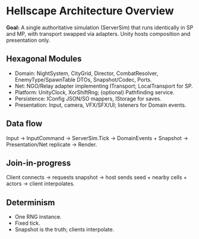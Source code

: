 # Hellscape Architecture Overview


**Goal:** A single authoritative simulation (ServerSim) that runs identically in SP and MP, with transport swapped via adapters. Unity hosts composition and presentation only.


## Hexagonal Modules
- Domain: NightSystem, CityGrid, Director, CombatResolver, EnemyType/SpawnTable DTOs, Snapshot/Codec, Ports.
- Net: NGO/Relay adapter implementing ITransport; LocalTransport for SP.
- Platform: UnityClock, XorShiftRng; (optional) Pathfinding service.
- Persistence: IConfig JSON/SO mappers, IStorage for saves.
- Presentation: Input, camera, VFX/SFX/UI; listeners for Domain events.


## Data flow
Input → InputCommand → ServerSim.Tick → DomainEvents + Snapshot → Presentation/Net replicate → Render.


## Join-in-progress
Client connects → requests snapshot → host sends seed + nearby cells + actors → client interpolates.


## Determinism
- One RNG instance.
- Fixed tick.
- Snapshot is the truth; clients interpolate.
